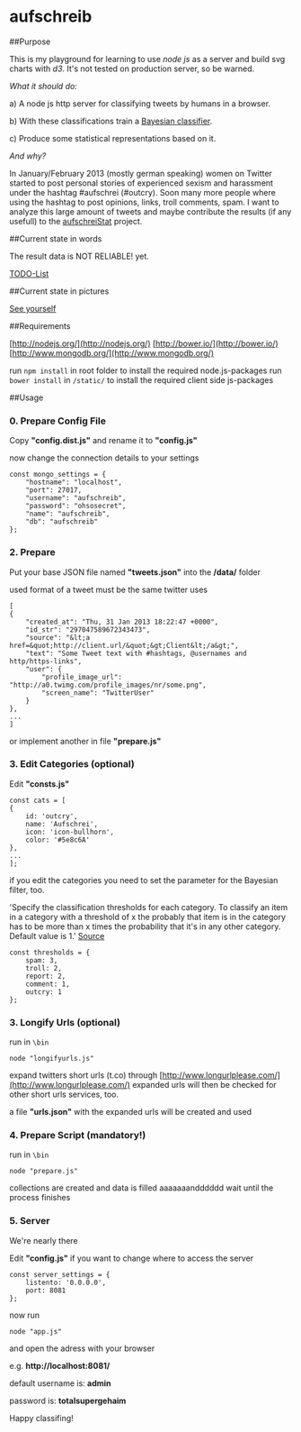 # aufschreib

##Purpose

This is my playground for learning to use *node js* as a server and build svg charts with *d3*. It's not tested on production server, so be warned.
  
*What it should do:*

a) A node js http server for classifying tweets by humans in a browser.

b) With these classifications train a [Bayesian classifier](http://en.wikipedia.org/wiki/Bayesian_spam_filtering).

c) Produce some statistical representations based on it.

*And why?*

In January/February 2013  (mostly german speaking) women on Twitter started to post personal stories of experienced sexism and harassment under the hashtag #aufschrei (#outcry).
Soon many more people where using the hashtag to post opinions, links, troll comments, spam. I want to analyze this large amount of tweets and maybe contribute the results (if any usefull) to the [aufschreiStat](https://github.com/lenaschimmel/aufschreiStat/) project. 


##Current state in words

The result data is NOT RELIABLE! yet.

[TODO-List](https://github.com/ffalt/aufschreib/tree/master/TODO.md)

##Current state in pictures

[See yourself](https://github.com/ffalt/aufschreib/tree/master/pics)

 
##Requirements

[http://nodejs.org/](http://nodejs.org/)
[http://bower.io/](http://bower.io/)
[http://www.mongodb.org/](http://www.mongodb.org/)

run `npm install` in root folder to install the required node.js-packages
run `bower install` in `/static/` to install the required client side js-packages


##Usage

### 0. Prepare Config File

Copy **"config.dist.js"** and rename it to **"config.js"**

now change the connection details to your settings

	const mongo_settings = {
		"hostname": "localhost",
		"port": 27017,
		"username": "aufschreib",
		"password": "ohsosecret",
		"name": "aufschreib",
		"db": "aufschreib"
	};


### 2. Prepare

Put your base JSON file named **"tweets.json"** into the **/data/** folder

used format of a tweet must be the same twitter uses

	[
	{
		"created_at": "Thu, 31 Jan 2013 18:22:47 +0000",
		"id_str": "297047589672343473",
		"source": "&lt;a href=&quot;http://client.url/&quot;&gt;Client&lt;/a&gt;",
		"text": "Some Tweet text with #hashtags, @usernames and http/https-links",
		"user": {
			"profile_image_url": "http://a0.twimg.com/profile_images/nr/some.png",
			"screen_name": "TwitterUser"
		}
	},
    ...
    ]

or implement another in file **"prepare.js"**


### 3. Edit Categories (optional)

Edit **"consts.js"**

	const cats = [
	{
		id: 'outcry',
		name: 'Aufschrei',
		icon: 'icon-bullhorn',
		color: '#5e8c6A'
	},
	...
	];    

if you edit the categories you need to set the parameter for the Bayesian filter, too.

'Specify the classification thresholds for each category. To classify an item in a category with a threshold of x the probably that item is in the category has to be more than x times the probability that it's in any other category. Default value is 1.'
[Source](https://npmjs.org/package/classifier)

	const thresholds = {
		spam: 3,
		troll: 2,
		report: 2,
		comment: 1,
		outcry: 1
	};

### 3. Longify Urls (optional)

run in `\bin`

`node "longifyurls.js"`

expand twitters short urls (t.co) through [http://www.longurlplease.com/](http://www.longurlplease.com/)
expanded urls will then be checked for other short urls services, too.

a file **"urls.json"** with the expanded urls will be created and used

### 4. Prepare Script (mandatory!)

run in `\bin`

`node "prepare.js"`

collections are created and data is filled
aaaaaaandddddd wait until the process finishes

### 5. Server

We're nearly there

Edit **"config.js"** if you want to change where to access the server

	const server_settings = {
		listento: '0.0.0.0',
		port: 8081
	};

now run

`node "app.js"`

and open the adress with your browser 

e.g. **http://localhost:8081/**

default username is: **admin**

password is: **totalsupergehaim**

Happy classifing!
